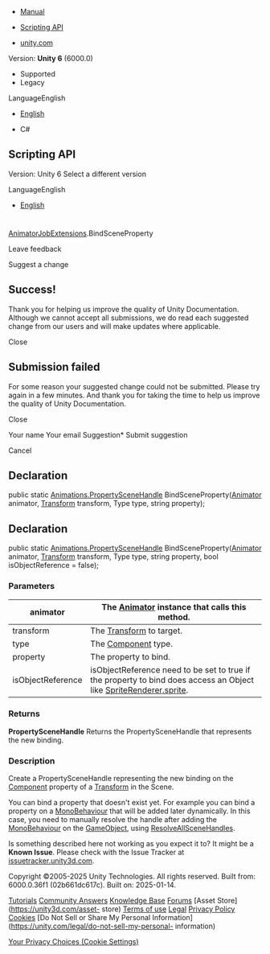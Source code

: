 [ ]()

  * [Manual](../Manual/index.html)
  * [Scripting API](../ScriptReference/index.html)

  * [unity.com](https://unity.com/)

Version: **Unity 6** (6000.0)

  * Supported
  * Legacy

LanguageEnglish

  * [English]()

  * C#

[ ](https://docs.unity3d.com)

## Scripting API

Version: Unity 6 Select a different version

LanguageEnglish

  * [English]()

#
[AnimatorJobExtensions](Animations.AnimatorJobExtensions.html).BindSceneProperty

Leave feedback

Suggest a change

## Success!

Thank you for helping us improve the quality of Unity Documentation. Although
we cannot accept all submissions, we do read each suggested change from our
users and will make updates where applicable.

Close

## Submission failed

For some reason your suggested change could not be submitted. Please <a>try
again</a> in a few minutes. And thank you for taking the time to help us
improve the quality of Unity Documentation.

Close

Your name Your email Suggestion* Submit suggestion

Cancel

[ ]()

## Declaration

public static
[Animations.PropertySceneHandle](Animations.PropertySceneHandle.html)
BindSceneProperty([Animator](Animator.html) animator,
[Transform](Transform.html) transform, Type type, string property);

## Declaration

public static
[Animations.PropertySceneHandle](Animations.PropertySceneHandle.html)
BindSceneProperty([Animator](Animator.html) animator,
[Transform](Transform.html) transform, Type type, string property, bool
isObjectReference = false);

### Parameters

animator | The [Animator](Animator.html) instance that calls this method.  
---|---  
transform | The [Transform](Transform.html) to target.  
type | The [Component](Component.html) type.  
property | The property to bind.  
isObjectReference | isObjectReference need to be set to true if the property to bind does access an Object like [SpriteRenderer.sprite](SpriteRenderer-sprite.html).  
  
### Returns

**PropertySceneHandle** Returns the PropertySceneHandle that represents the
new binding.

### Description

Create a PropertySceneHandle representing the new binding on the
[Component](Component.html) property of a [Transform](Transform.html) in the
Scene.

You can bind a property that doesn't exist yet. For example you can bind a
property on a [MonoBehaviour](MonoBehaviour.html) that will be added later
dynamically. In this case, you need to manually resolve the handle after
adding the [MonoBehaviour](MonoBehaviour.html) on the
[GameObject](GameObject.html), using
[ResolveAllSceneHandles](Animations.AnimatorJobExtensions.ResolveAllSceneHandles.html).

Is something described here not working as you expect it to? It might be a
**Known Issue**. Please check with the Issue Tracker at
[issuetracker.unity3d.com](https://issuetracker.unity3d.com).

Copyright ©2005-2025 Unity Technologies. All rights reserved. Built from:
6000.0.36f1 (02b661dc617c). Built on: 2025-01-14.

[Tutorials](https://unity3d.com/learn) [Community
Answers](https://answers.unity3d.com) [Knowledge
Base](https://support.unity3d.com/hc/en-us)
[Forums](https://forum.unity3d.com) [Asset Store](https://unity3d.com/asset-
store) [Terms of use](https://docs.unity3d.com/Manual/TermsOfUse.html)
[Legal](https://unity.com/legal) [Privacy
Policy](https://unity.com/legal/privacy-policy)
[Cookies](https://unity.com/legal/cookie-policy) [Do Not Sell or Share My
Personal Information](https://unity.com/legal/do-not-sell-my-personal-
information)

[Your Privacy Choices (Cookie Settings)](javascript:void\(0\);)

